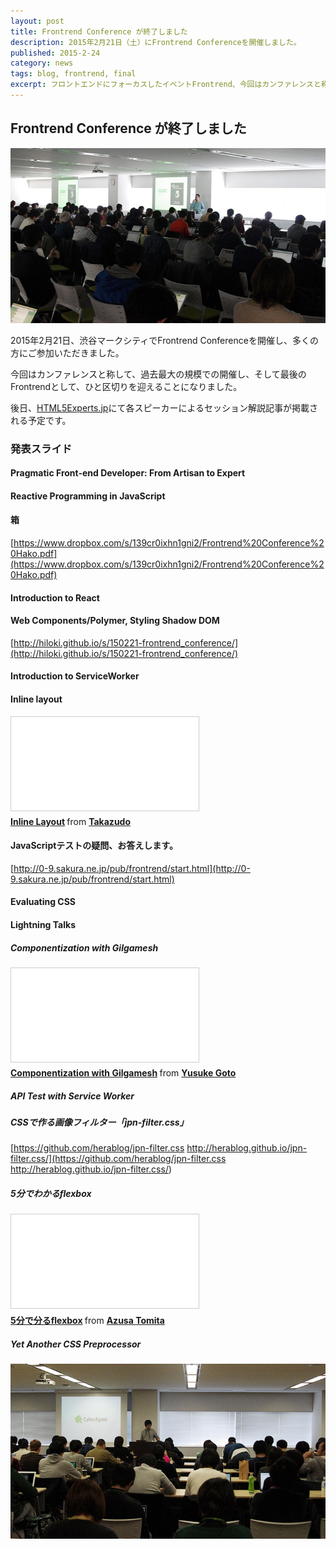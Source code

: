 ```yaml
---
layout: post
title: Frontrend Conference が終了しました
description: 2015年2月21日（土）にFrontrend Conferenceを開催しました。
published: 2015-2-24
category: news
tags: blog, frontrend, final
excerpt: フロントエンドにフォーカスしたイベントFrontrend、今回はカンファレンスと称して、素晴らしいスピーカーを迎えて過去最大の規模でおこないました。
---
```


## Frontrend Conference が終了しました

![](/images/2015/0221_01.jpg)

2015年2月21日、渋谷マークシティでFrontrend Conferenceを開催し、多くの方にご参加いただきました。

今回はカンファレンスと称して、過去最大の規模での開催し、そして最後のFrontrendとして、ひと区切りを迎えることになりました。

後日、[HTML5Experts.jp](http://html5experts.jp/)にて各スピーカーによるセッション解説記事が掲載される予定です。

### 発表スライド

#### Pragmatic Front-end Developer: From Artisan to Expert

<script async class="speakerdeck-embed" data-id="cf33abb9acad46e18156d8c9ec2aed49" data-ratio="1.33333333333333" src="//speakerdeck.com/assets/embed.js"></script>

#### Reactive Programming in JavaScript

<script async class="speakerdeck-embed" data-id="abbe7c69920346e488b14c0f2525a9de" data-ratio="1.42222222222222" src="//speakerdeck.com/assets/embed.js"></script>

#### 箱

[https://www.dropbox.com/s/139cr0ixhn1gni2/Frontrend%20Conference%20Hako.pdf](https://www.dropbox.com/s/139cr0ixhn1gni2/Frontrend%20Conference%20Hako.pdf)

#### Introduction to React

<script async class="speakerdeck-embed" data-id="05a61bfc6f554d72b493be8d5771ae27" data-ratio="1.33333333333333" src="//speakerdeck.com/assets/embed.js"></script>

#### Web Components/Polymer, Styling Shadow DOM

[http://hiloki.github.io/s/150221-frontrend_conference/](http://hiloki.github.io/s/150221-frontrend_conference/)

#### Introduction to ServiceWorker

<script async class="speakerdeck-embed" data-id="ac1d3d87628c466a89c99e8983329fe1" data-ratio="1.33333333333333" src="//speakerdeck.com/assets/embed.js"></script>

#### Inline layout

<iframe src="//www.slideshare.net/slideshow/embed_code/44953775" width=“595” height=“485” frameborder="0" marginwidth="0" marginheight="0" scrolling="no" style="border:1px solid #CCC; border-width:1px; margin-bottom:5px; max-width: 100%;" allowfullscreen> </iframe> <div style="margin-bottom:5px"> <strong> <a href="//www.slideshare.net/Takazudo/inline-layout" title="Inline Layout" target="_blank">Inline Layout</a> </strong> from <strong><a href="//www.slideshare.net/Takazudo" target="_blank">Takazudo </a></strong> </div>

#### JavaScriptテストの疑問、お答えします。

[http://0-9.sakura.ne.jp/pub/frontrend/start.html](http://0-9.sakura.ne.jp/pub/frontrend/start.html)

#### Evaluating CSS

<script async class="speakerdeck-embed" data-id="243243156b844f25947dfcb8c5926782" data-ratio="1.33333333333333" src="//speakerdeck.com/assets/embed.js"></script>

#### Lightning Talks

##### Componentization with Gilgamesh

<iframe src="//www.slideshare.net/slideshow/embed_code/44959260" width=“595” height=“485” frameborder="0" marginwidth="0" marginheight="0" scrolling="no" style="border:1px solid #CCC; border-width:1px; margin-bottom:5px; max-width: 100%;" allowfullscreen> </iframe> <div style="margin-bottom:5px"> <strong> <a href="//www.slideshare.net/ygoto3q/componentization-with-gilgamesh" title="Componentization with Gilgamesh" target="_blank">Componentization with Gilgamesh</a> </strong> from <strong><a href="//www.slideshare.net/ygoto3q" target="_blank">Yusuke Goto</a></strong> </div>

##### API Test with Service Worker

<script async class="speakerdeck-embed" data-id="e21de2ce0dac4550b9c071fb5213b518" data-ratio="1.33333333333333" src="//speakerdeck.com/assets/embed.js"></script>

##### CSSで作る画像フィルター「jpn-filter.css」

[https://github.com/herablog/jpn-filter.css
http://herablog.github.io/jpn-filter.css/](https://github.com/herablog/jpn-filter.css
http://herablog.github.io/jpn-filter.css/)

##### 5分でわかるflexbox

<iframe src="//www.slideshare.net/slideshow/embed_code/45003796" width=“595” height=“485” frameborder="0" marginwidth="0" marginheight="0" scrolling="no" style="border:1px solid #CCC; border-width:1px; margin-bottom:5px; max-width: 100%;" allowfullscreen> </iframe> <div style="margin-bottom:5px"> <strong> <a href="//www.slideshare.net/azusatomita3/5flexbox" title="5分で分るflexbox" target="_blank">5分で分るflexbox</a> </strong> from <strong><a href="//www.slideshare.net/azusatomita3" target="_blank">Azusa Tomita</a></strong> </div>

##### Yet Another CSS Preprocessor

<script async class="speakerdeck-embed" data-id="d9fa26b7786643d09fe3dd7cc007ad10" data-ratio="1.33333333333333" src="//speakerdeck.com/assets/embed.js"></script>

![](/images/2015/0221_02.jpg)